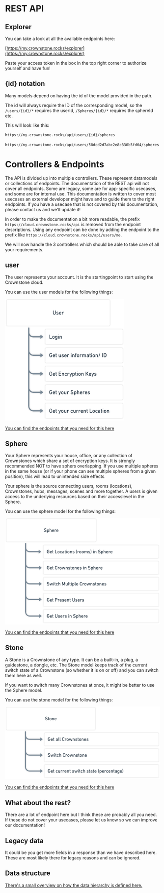 # REST API

## Explorer

You can take a look at all the available endpoints here:

[https://my.crownstone.rocks/explorer](https://my.crownstone.rocks/explorer)

Paste your access token in the box in the top right corner to authorize yourself and have fun!

## {id} notation
Many models depend on having the id of the model provided in the path.

The id will always require the ID of the corresponding model, so the `/users/{id}/*` requires the userId, `/Spheres/{id}/*` requires the sphereId etc.

This will look like this:
```
https://my.crownstone.rocks/api/users/{id}/spheres

https://my.crownstone.rocks/api/users/58dcd2d7abc2e8c330b5fd64/spheres
```


# Controllers & Endpoints

The API is divided up into multiple controllers. These represent datamodels or collections of endpoints.
The documentation of the REST api will not cover all endpoints. Some are legacy, some are for app-specific usecases, and some are for
internal use. This documentation is written to cover most usecases an external developer might have and to guide them to the right endpoints.
If you have a usecase that is not covered by this documentation, please contact us and we'll update it!

In order to make the documentation a bit more readable, the prefix `https://cloud.crownstone.rocks/api` is removed from the endpoint descriptions.
Using any endpoint can be done by adding the endpoint to the prefix like `https://cloud.crownstone.rocks/api/users/me`.

We will now handle the 3 controllers which should be able to take care of all your requirements.

## user

The user represents your account. It is the startingpoint to start using the Crownstone cloud.

You can use the user models for the following things:

![user](./images/user.png)

[You can find the endpoints that you need for this here](./models/USERS.md)


## Sphere

Your Sphere represents your house, office, or any collection of Crownstones which share a set of encryption keys. It is strongly recommended NOT to have
sphers overlapping. If you use multiple spheres in the same house (or if your phone can see multiple spheres from a given position), this will lead to
unintended side effects.

Your sphere is the source connecting users, rooms (locations), Crownstones, hubs, messages, scenes and more together. A users is given access to the
underlying resources based on their accesslevel in the Sphere.

You can use the sphere model for the following things:

![sphere](./images/sphere.png)

[You can find the endpoints that you need for this here](./models/SPHERES.md)


## Stone

A Stone is a Crownstone of any type. It can be a built-in, a plug, a guidestone, a dongle, etc. The Stone model keeps track of the current switch state
of a Crownstone (so whether it is on or off) and you can switch them here as well.

If you want to switch many Crownstones at once, it might be better to use the Sphere model.

You can use the stone model for the following things:

![stone](./images/stone.png)

[You can find the endpoints that you need for this here](./models/STONES.md)


## What about the rest?

There are a lot of endpoint here but I think these are probably all you need. If these do not cover your usecases, please let us know so we can improve
our documentation!

## Legacy data

It could be you get more fields in a response than we have described here. These are most likely there for legacy reasons and can be ignored.


## Data structure

[There's a small overview on how the data hierarchy is defined here.](./DATA_HIERARCHY.md)
